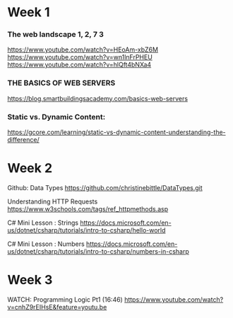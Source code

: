 # Week 1

### The web landscape 1, 2, 7 3
https://www.youtube.com/watch?v=HEoAm-xbZ6M
https://www.youtube.com/watch?v=wn1lnFrPHEU
https://www.youtube.com/watch?v=hlQft4bNXa4


### THE BASICS OF WEB SERVERS
https://blog.smartbuildingsacademy.com/basics-web-servers

### Static vs. Dynamic Content: 
https://gcore.com/learning/static-vs-dynamic-content-understanding-the-difference/

# Week 2

Github: Data Types
https://github.com/christinebittle/DataTypes.git

Understanding HTTP Requests
https://www.w3schools.com/tags/ref_httpmethods.asp

C# Mini Lesson : Strings
https://docs.microsoft.com/en-us/dotnet/csharp/tutorials/intro-to-csharp/hello-world

C# Mini Lesson : Numbers
https://docs.microsoft.com/en-us/dotnet/csharp/tutorials/intro-to-csharp/numbers-in-csharp


# Week 3

WATCH: Programming Logic Pt1 (16:46)
https://www.youtube.com/watch?v=cnhZ9rEIHsE&feature=youtu.be
